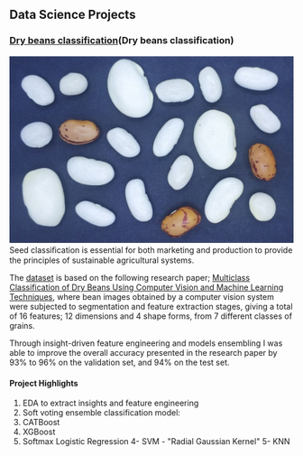 ## Data Science Projects
### [Dry beans classification](Dry beans classification)
![](images/drybeans.png)
Seed classiﬁcation is essential for both marketing and production to provide the principles of sustainable agricultural systems. 

The [dataset](https://archive.ics.uci.edu/ml/datasets/Dry+Bean+Dataset) is based on the following research paper; [Multiclass Classification of Dry Beans Using Computer Vision and Machine Learning Techniques](https://doi.org/10.1016/j.compag.2020.105507), 
where bean images obtained by a computer vision system were subjected to segmentation and feature extraction stages, giving a total of 16 features; 
12 dimensions and 4 shape forms, from 7 different classes of grains.


Through insight-driven feature engineering and models ensembling I was able to improve the overall accuracy 
presented in the research paper by 93% to 96% on the validation set, and 94% on the test set.

#### Project Highlights
1. EDA to extract insights and feature engineering
2. Soft voting ensemble classification model:
  1. CATBoost
  2. XGBoost
  3. Softmax Logistic Regression
  4- SVM - "Radial Gaussian Kernel"
  5- KNN

[Dry beans classification]: https://github.com/Omar-Safwat/DataScience_notebooks/tree/main/dry_beans_classification

